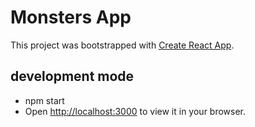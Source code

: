 # Monsters App 

This project was bootstrapped with [Create React App](https://github.com/facebook/create-react-app).

## development mode
- npm start
- Open [http://localhost:3000](http://localhost:3000) to view it in your browser.





